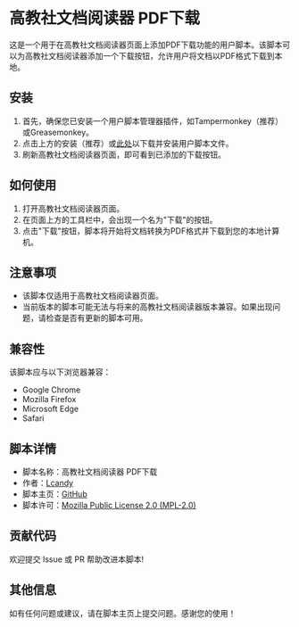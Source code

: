 # 高教社文档阅读器 PDF下载

这是一个用于在高教社文档阅读器页面上添加PDF下载功能的用户脚本。该脚本可以为高教社文档阅读器添加一个下载按钮，允许用户将文档以PDF格式下载到本地。

## 安装

1. 首先，确保您已安装一个用户脚本管理器插件，如Tampermonkey（推荐）或Greasemonkey。
2. 点击上方的安装（推荐）或[此处](https://github.com/lcandy2/user.js/raw/main/hep.com.cn/HEP-Reader-PDF-Downloader.user.js)以下载并安装用户脚本文件。
3. 刷新高教社文档阅读器页面，即可看到已添加的下载按钮。

## 如何使用

1. 打开高教社文档阅读器页面。
2. 在页面上方的工具栏中，会出现一个名为"下载"的按钮。
3. 点击"下载"按钮，脚本将开始将文档转换为PDF格式并下载到您的本地计算机。

## 注意事项

- 该脚本仅适用于高教社文档阅读器页面。
- 当前版本的脚本可能无法与将来的高教社文档阅读器版本兼容。如果出现问题，请检查是否有更新的脚本可用。

## 兼容性

该脚本应与以下浏览器兼容：

- Google Chrome
- Mozilla Firefox
- Microsoft Edge
- Safari

## 脚本详情

- 脚本名称：高教社文档阅读器 PDF下载
- 作者：[Lcandy](https://github.com/lcandy2)
- 脚本主页：[GitHub](https://github.com/lcandy2/user.js/tree/main/hep.com.cn/HEP-Reader-PDF-Downloader.user.md)
- 脚本许可：[Mozilla Public License 2.0 (MPL-2.0)](https://github.com/lcandy2/user.js/tree/main/LICENSE)

## 贡献代码

欢迎提交 Issue 或 PR 帮助改进本脚本!

## 其他信息

如有任何问题或建议，请在脚本主页上提交问题。感谢您的使用！